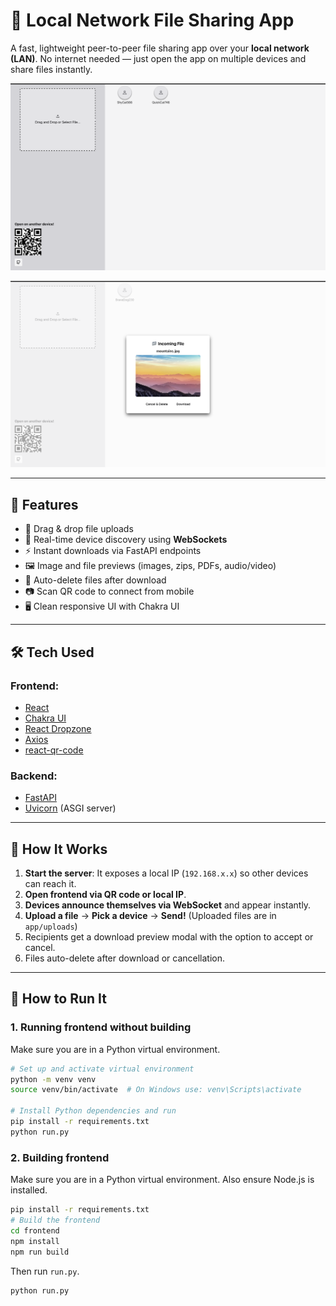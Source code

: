 # 📡 Local Network File Sharing App

A fast, lightweight peer-to-peer file sharing app over your **local network (LAN)**. No internet needed — just open the app on multiple devices and share files instantly.

![Screenshot Placeholder](./assets/ui_screenshot.png)

![Modal Placeholder](./assets/download_modal.png)

---

## 🚀 Features

- 📁 Drag & drop file uploads
- 📡 Real-time device discovery using **WebSockets**
- ⚡ Instant downloads via FastAPI endpoints
- 🖼️ Image and file previews (images, zips, PDFs, audio/video)
- 🧹 Auto-delete files after download
- 📷 Scan QR code to connect from mobile
- 🖥️ Clean responsive UI with Chakra UI

---

## 🛠️ Tech Used

### Frontend:
- [React](https://reactjs.org/)
- [Chakra UI](https://chakra-ui.com/)
- [React Dropzone](https://react-dropzone.js.org/)
- [Axios](https://axios-http.com/)
- [react-qr-code](https://github.com/rosskhanas/react-qr-code)

### Backend:
- [FastAPI](https://fastapi.tiangolo.com/)
- [Uvicorn](https://www.uvicorn.org/) (ASGI server)

---

## 📡 How It Works

1. **Start the server**: It exposes a local IP (`192.168.x.x`) so other devices can reach it.
2. **Open frontend via QR code or local IP**.
3. **Devices announce themselves via WebSocket** and appear instantly.
4. **Upload a file** → **Pick a device** → **Send!** (Uploaded files are in `app/uploads`)
5. Recipients get a download preview modal with the option to accept or cancel.
6. Files auto-delete after download or cancellation.

---

## 🔧 How to Run It

### 1. Running frontend without building
Make sure you are in a Python virtual environment.
```bash
# Set up and activate virtual environment
python -m venv venv
source venv/bin/activate  # On Windows use: venv\Scripts\activate

# Install Python dependencies and run
pip install -r requirements.txt
python run.py
```

### 2. Building frontend
Make sure you are in a Python virtual environment. Also ensure Node.js is installed.
```bash
pip install -r requirements.txt
# Build the frontend
cd frontend
npm install
npm run build
```
Then run `run.py`.
```bash
python run.py
```